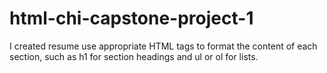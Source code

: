 # html-chi-capstone-project-1
I created resume use appropriate HTML tags to format the content of each section, such as h1 for section headings and ul or ol for lists.

